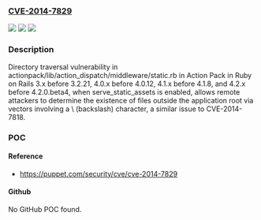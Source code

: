 ### [CVE-2014-7829](https://cve.mitre.org/cgi-bin/cvename.cgi?name=CVE-2014-7829)
![](https://img.shields.io/static/v1?label=Product&message=n%2Fa&color=blue)
![](https://img.shields.io/static/v1?label=Version&message=n%2Fa&color=blue)
![](https://img.shields.io/static/v1?label=Vulnerability&message=n%2Fa&color=brighgreen)

### Description

Directory traversal vulnerability in actionpack/lib/action_dispatch/middleware/static.rb in Action Pack in Ruby on Rails 3.x before 3.2.21, 4.0.x before 4.0.12, 4.1.x before 4.1.8, and 4.2.x before 4.2.0.beta4, when serve_static_assets is enabled, allows remote attackers to determine the existence of files outside the application root via vectors involving a \ (backslash) character, a similar issue to CVE-2014-7818.

### POC

#### Reference
- https://puppet.com/security/cve/cve-2014-7829

#### Github
No GitHub POC found.

